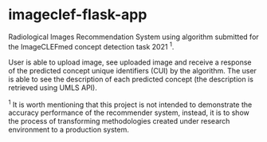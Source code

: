 # imageclef-flask-app
Radiological Images Recommendation System using algorithm submitted for the ImageCLEFmed concept detection task 2021 <sup>1</sup>.

User is able to upload image, see uploaded image and receive a response of the predicted concept unique identifiers (CUI) by the algorithm. The user is able to see the description
of each predicted concept (the description is retrieved using UMLS API).

<sup>1</sup> It is worth mentioning that this project is not intended to demonstrate the accuracy performance of the recommender system, instead, it is to show the process
of transforming methodologies created under research environment to a production system.
